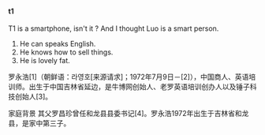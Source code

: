 #### t1
T1 is a smartphone, isn't it ?
And I thought Luo is a smart person.
1. He can speaks English.
2. He knows how to sell things.
3. He is lovely fat.

罗永浩[1]（朝鲜语：라영호[来源请求]；1972年7月9日－[2]），中国商人、英语培训师。出生于中国吉林省延边，是牛博网创始人、老罗英语培训创办人以及锤子科技创始人[3]。

家庭背景
其父罗昌珍曾任和龙县县委书记[4]。罗永浩1972年出生于吉林省和龙县，是家中第三子。



